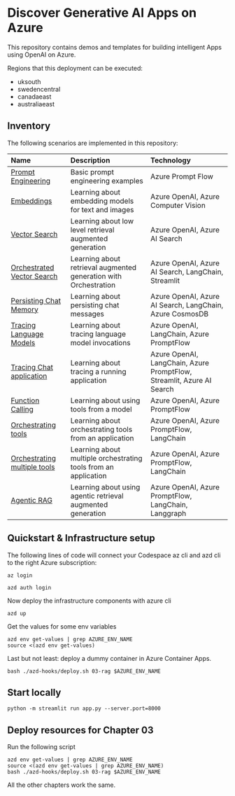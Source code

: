 # Discover Generative AI Apps on Azure
This repository contains demos and templates for building intelligent Apps using OpenAI on Azure.

Regions that this deployment can be executed:
- uksouth
- swedencentral
- canadaeast
- australiaeast


## Inventory

The following scenarios are implemented in this repository:

| Name | Description | Technology  |
| :-- | :--| :-- |
| [Prompt Engineering](./src/01-prompting/basic.ipynb)| Basic prompt engineering examples | Azure Prompt Flow  |
| [Embeddings](./src/02-embeddings/similarity.ipynb)| Learning about embedding models for text and images | Azure OpenAI, Azure Computer Vision  |
| [Vector Search](./src/03-rag/rag-ai-search.ipynb)| Learning about low level retrieval augmented generation | Azure OpenAI, Azure AI Search  |
| [Orchestrated Vector Search](./src/03-rag/app.py)| Learning about retrieval augmented generation with Orchestration | Azure OpenAI, Azure AI Search, LangChain, Streamlit |
| [Persisting Chat Memory](./src/04-orchestration-lc/chat-conversation.ipynb)| Learning about persisting chat messages | Azure OpenAI, Azure AI Search, LangChain, Azure CosmosDB  |
| [Tracing Language Models](./src/04-orchestration-lc/tracing.ipynb)| Learning about tracing language model invocations | Azure OpenAI, LangChain, Azure PromptFlow  |
| [Tracing Chat application](./src/04-orchestration-lc/app.py)| Learning about tracing a running application | Azure OpenAI, LangChain, Azure PromptFlow, Streamlit, Azure AI Search  |
| [Function Calling](./src/05-tools/tools-openai.ipynb)| Learning about using tools from a model | Azure OpenAI, Azure PromptFlow |
| [Orchestrating tools](./src/05-tools/app.py)| Learning about orchestrating tools from an application | Azure OpenAI, Azure PromptFlow, LangChain |
| [Orchestrating multiple tools](./src/05-multi-tools-tag-lc/app.py)| Learning about multiple orchestrating tools from an application | Azure OpenAI, Azure PromptFlow, LangChain |
| [Agentic RAG](./src/06-agents-lg/app.py)| Learning about using agentic retrieval augmented generation | Azure OpenAI, Azure PromptFlow, LangChain, Langgraph |

## Quickstart & Infrastructure setup

The following lines of code will connect your Codespace az cli and azd cli to the right Azure subscription:

```
az login

azd auth login

```

Now deploy the infrastructure components with azure cli

```
azd up
```

Get the values for some env variables
```
azd env get-values | grep AZURE_ENV_NAME
source <(azd env get-values)
```

Last but not least: deploy a dummy container in Azure Container Apps. 
```
bash ./azd-hooks/deploy.sh 03-rag $AZURE_ENV_NAME

```

## Start locally

```
python -m streamlit run app.py --server.port=8000
```

## Deploy resources for Chapter 03

Run the following script

```
azd env get-values | grep AZURE_ENV_NAME
source <(azd env get-values | grep AZURE_ENV_NAME)
bash ./azd-hooks/deploy.sh 03-rag $AZURE_ENV_NAME
```

All the other chapters work the same.

